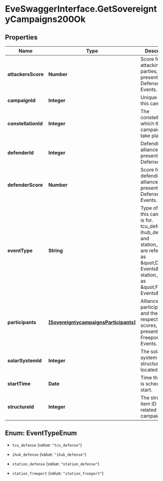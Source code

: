 # EveSwaggerInterface.GetSovereigntyCampaigns200Ok

## Properties
Name | Type | Description | Notes
------------ | ------------- | ------------- | -------------
**attackersScore** | **Number** | Score for all attacking parties, only present in Defense Events.  | [optional] 
**campaignId** | **Integer** | Unique ID for this campaign. | 
**constellationId** | **Integer** | The constellation in which the campaign will take place.  | 
**defenderId** | **Integer** | Defending alliance, only present in Defense Events  | [optional] 
**defenderScore** | **Number** | Score for the defending alliance, only present in Defense Events.  | [optional] 
**eventType** | **String** | Type of event this campaign is for. tcu_defense, ihub_defense and station_defense are referred to as \&quot;Defense Events\&quot;, station_freeport as \&quot;Freeport Events\&quot;.  | 
**participants** | [**[SovereigntycampaignsParticipants]**](SovereigntycampaignsParticipants.md) | Alliance participating and their respective scores, only present in Freeport Events.  | [optional] 
**solarSystemId** | **Integer** | The solar system the structure is located in.  | 
**startTime** | **Date** | Time the event is scheduled to start.  | 
**structureId** | **Integer** | The structure item ID that is related to this campaign.  | 


<a name="EventTypeEnum"></a>
## Enum: EventTypeEnum


* `tcu_defense` (value: `"tcu_defense"`)

* `ihub_defense` (value: `"ihub_defense"`)

* `station_defense` (value: `"station_defense"`)

* `station_freeport` (value: `"station_freeport"`)




